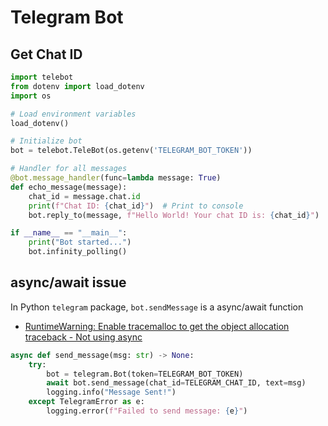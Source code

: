 # Telegram Bot

## Get Chat ID

```python
import telebot
from dotenv import load_dotenv
import os

# Load environment variables
load_dotenv()

# Initialize bot
bot = telebot.TeleBot(os.getenv('TELEGRAM_BOT_TOKEN'))

# Handler for all messages
@bot.message_handler(func=lambda message: True)
def echo_message(message):
    chat_id = message.chat.id
    print(f"Chat ID: {chat_id}")  # Print to console
    bot.reply_to(message, f"Hello World! Your chat ID is: {chat_id}")

if __name__ == "__main__":
    print("Bot started...")
    bot.infinity_polling()
```

## async/await issue

In Python `telegram` package, `bot.sendMessage` is a async/await function

- [RuntimeWarning: Enable tracemalloc to get the object allocation traceback - Not using async](https://stackoverflow.com/questions/75076069/runtimewarning-enable-tracemalloc-to-get-the-object-allocation-traceback-not)

```python
async def send_message(msg: str) -> None:
    try:
        bot = telegram.Bot(token=TELEGRAM_BOT_TOKEN)
        await bot.send_message(chat_id=TELEGRAM_CHAT_ID, text=msg)
        logging.info("Message Sent!")
    except TelegramError as e:
        logging.error(f"Failed to send message: {e}")
```
